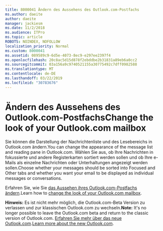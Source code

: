 ```yaml
---
title: 8000041 Ändern des Aussehens des Outlook.com-Postfachs
ms.author: daeite
author: daeite
manager: jackiesm
ms.date: 11/2/2018
ms.audience: ITPro
ms.topic: article
ROBOTS: NOINDEX, NOFOLLOW
localization_priority: Normal
ms.custom: 8000041
ms.assetid: 089589c9-6d5e-4073-8ec9-e297ee2397f4
ms.openlocfilehash: 20c8ac5d15d878f2ebddbe2b31831a89eb6a0cc2
ms.sourcegitcommit: 03a156a9c9740521155a30775492c7dff0982588
ms.translationtype: MT
ms.contentlocale: de-DE
ms.lasthandoff: 03/22/2019
ms.locfileid: "30783676"
---
```

# <a name="change-the-look-of-your-outlookcom-mailbox"></a><span data-ttu-id="7b9a0-102">Ändern des Aussehens des Outlook.com-Postfachs</span><span class="sxs-lookup"><span data-stu-id="7b9a0-102">Change the look of your Outlook.com mailbox</span></span>

<span data-ttu-id="7b9a0-103">Sie können die Darstellung der Nachrichtenliste und des Lesebereichs in Outlook.com ändern.</span><span class="sxs-lookup"><span data-stu-id="7b9a0-103">You can change the appearance of the message list and reading pane in Outlook.com.</span></span> <span data-ttu-id="7b9a0-104">Wählen Sie aus, ob Ihre Nachrichten in fokussierte und andere Registerkarten sortiert werden sollen und ob Ihre e-Mails als einzelne Nachrichten oder Unterhaltungen angezeigt werden sollen.</span><span class="sxs-lookup"><span data-stu-id="7b9a0-104">Choose whether your messages should be sorted into Focused and Other tabs and whether you want your email to be displayed as individual messages or conversations.</span></span>
  
<span data-ttu-id="7b9a0-105">Erfahren Sie, wie Sie [das Aussehen ihres Outlook.com-Postfachs ändern](https://go.microsoft.com/fwlink/p/?linkid=2001401&amp;clcid=0x409).</span><span class="sxs-lookup"><span data-stu-id="7b9a0-105">Learn how to [change the look of your Outlook.com mailbox](https://go.microsoft.com/fwlink/p/?linkid=2001401&amp;clcid=0x409).</span></span>
  
 <span data-ttu-id="7b9a0-106">**Hinweis:** Es ist nicht mehr möglich, die Outlook.com-Beta Version zu verlassen und zur klassischen Outlook.com zu wechseln.</span><span class="sxs-lookup"><span data-stu-id="7b9a0-106">**Note:** It's no longer possible to leave the Outlook.com beta and return to the classic version of Outlook.com.</span></span> <span data-ttu-id="7b9a0-107">[Erfahren Sie mehr über das neue Outlook.com](https://go.microsoft.com/fwlink/p/?linkid=874356).</span><span class="sxs-lookup"><span data-stu-id="7b9a0-107">[Learn more about the new Outlook.com](https://go.microsoft.com/fwlink/p/?linkid=874356).</span></span>
  

